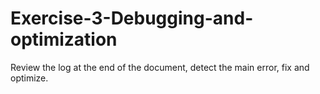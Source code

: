 # Exercise-3-Debugging-and-optimization
Review the log at the end of the document, detect the main error, fix and optimize.
